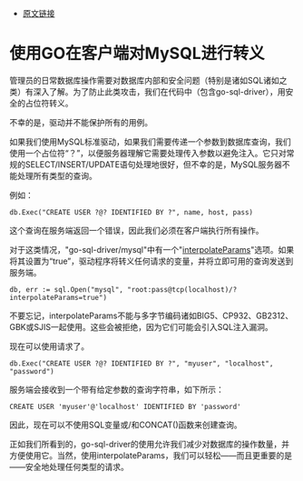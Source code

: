 - [原文链接](https://www.percona.com/blog/2020/06/11/mysql-escaping-on-the-client-side-with-go/)


# 使用GO在客户端对MySQL进行转义
管理员的日常数据库操作需要对数据库内部和安全问题（特别是诸如SQL诸如之类）有深入了解。为了防止此类攻击，我们在代码中（包含go-sql-driver），用安全的占位符转义。

不幸的是，驱动并不能保护所有的用例。
 
如果我们使用MySQL标准驱动，如果我们需要传递一个参数到数据库查询，我们使用一个占位符“？”，以便服务器理解它需要处理传入参数以避免注入。它只对常规的SELECT/INSERT/UPDATE语句处理地很好，但不幸的是，MySQL服务器不能处理所有类型的查询。

例如：
```
db.Exec("CREATE USER ?@? IDENTIFIED BY ?", name, host, pass)
```

这个查询在服务端返回一个错误，因此我们必须在客户端执行所有操作。

对于这类情况，"go-sql-driver/mysql"中有一个"[interpolateParams](https://github.com/go-sql-driver/mysql#interpolateparams)"选项。如果将其设置为“true”，驱动程序将转义任何请求的变量，并将立即可用的查询发送到服务端。
```
db, err := sql.Open("mysql", "root:pass@tcp(localhost)/?interpolateParams=true")
```
不要忘记，interpolateParams不能与多字节编码诸如BIG5、CP932、GB2312、GBK或SJIS一起使用。这些会被拒绝，因为它们可能会引入SQL注入漏洞。

现在可以使用请求了。
```
db.Exec("CREATE USER ?@? IDENTIFIED BY ?", "myuser", "localhost", "password")
```
服务端会接收到一个带有给定参数的查询字符串，如下所示：
```
CREATE USER 'myuser'@'localhost' IDENTIFIED BY 'password'
```
因此，现在可以不使用SQL变量或/和CONCAT()函数来创建查询。

正如我们所看到的，go-sql-driver的使用允许我们减少对数据库的操作数量，并方便使用它。当然，使用interpolateParams，我们可以轻松——而且更重要的是——安全地处理任何类型的请求。
